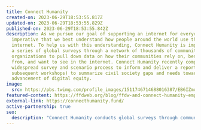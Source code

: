 ```yaml
---
title: Connect Humanity
created-on: 2023-06-29T18:53:55.817Z
updated-on: 2023-06-29T18:53:55.829Z
published-on: 2023-06-29T18:53:55.842Z
description: As we pursue our goal of supporting an internet for everyone, it is
  imperative that we best understand how people around the world use the
  internet. To help us with this understanding, Connect Humanity is implementing
  a series of global surveys through a network of thousands of community-focused
  organizations to pull down data on how their communities rely on, benefit
  from, and want to see in the internet. Connect Humanity recently completed a
  widespread survey and scenario process to inform and deliver a report (and
  subsequent workshops) to summarize civil society gaps and needs toward the
  advancement of digital equity.
image:
  src: https://pbs.twimg.com/profile_images/1511746714688016387/EB6IZmuH_400x400.jpg
featured-content: https://ffdweb.org/blog/ffdw-and-connect-humanity-empowering-an-equitable-digital-future
external-link: https://connecthumanity.fund/
active-partnership: true
seo:
  description: "Connect Humanity conducts global surveys through community organizations to understand internet usage patterns and needs, advancing digital equity worldwide."
---
```

